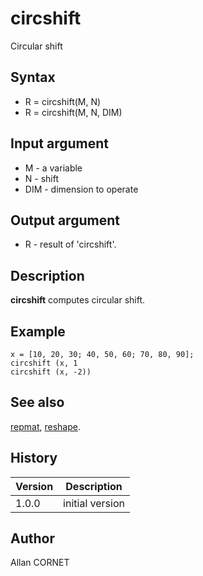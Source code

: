 

# circshift

Circular shift

## Syntax

- R = circshift(M, N)
- R = circshift(M, N, DIM)

## Input argument

 - M - a variable
 - N - shift
 - DIM - dimension to operate

## Output argument

 - R - result of 'circshift'.

## Description


  <p><b>circshift</b> computes circular shift.</p>


## Example

```Nelson
x = [10, 20, 30; 40, 50, 60; 70, 80, 90];
circshift (x, 1
circshift (x, -2))
```

## See also

[repmat](repmat.md), [reshape](reshape.md).
## History

|Version|Description|
|------|------|
|1.0.0|initial version|


## Author

Allan CORNET




